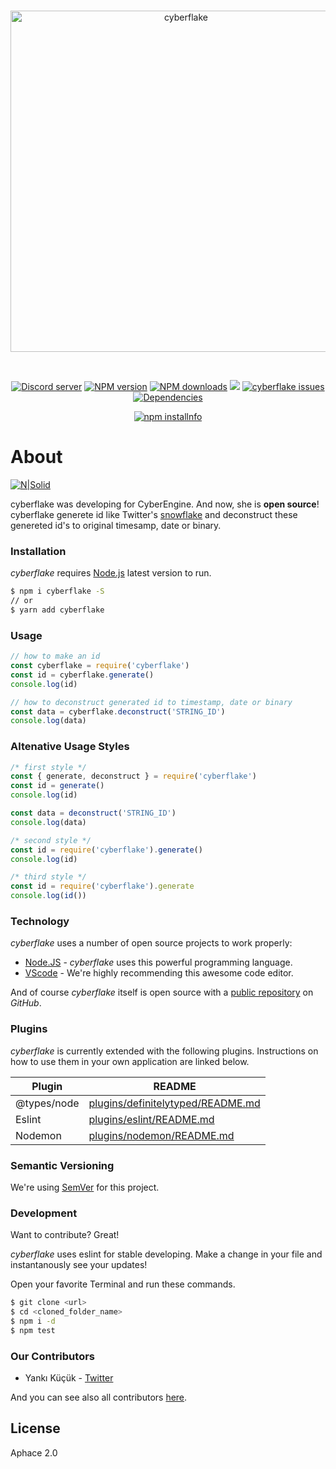<div align="center">
  <br />
  <p>
    <a href="https://discord.gg/Sc3TFvq"><img src="https://image.ibb.co/g4oywK/cyberkflake.png" width="546" alt="cyberflake" /></a>
  </p>
  <br />
  <p>
    <a href="https://discord.gg/Sc3TFvq"><img src="https://discordapp.com/api/guilds/469879914313547776/embed.png" alt="Discord server" /></a>
    <a href="https://www.npmjs.com/package/cyberflake"><img src="https://img.shields.io/npm/v/cyberflake.svg?maxAge=3600" alt="NPM version" /></a>
    <a href="https://www.npmjs.com/package/cyberflake"><img src="https://img.shields.io/npm/dt/cyberflake.svg?maxAge=3600" alt="NPM downloads" /></a>
    <a href="https://www.codacy.com/project/kendinikertenkelebek/cyberflake/dashboard?utm_source=github.com&amp;utm_medium=referral&amp;utm_content=kendinikertenkelebek/cyberflake&amp;utm_campaign=Badge_Grade_Dashboard"><img src="https://api.codacy.com/project/badge/Grade/58c302f9bf2e4bc0be8915a4579423fa"/></a>
    <a href="https://github.com/kendinikertenkelebek/cyberflake/issues"><img src="https://img.shields.io/github/issues/kendinikertenkelebek/cyberflake.svg" alt="cyberflake issues"></a>
    <a href="https://david-dm.org/kendinikertenkelebek/cyberflake"><img src="https://david-dm.org/kendinikertenkelebek/cyberflake/status.svg?maxAge=3600" alt="Dependencies" /></a>
  </p>
  <p>
    <a href="https://nodei.co/npm/cyberflake/"><img src="https://nodei.co/npm/cyberflake.png?downloads=true&downloadRank=true&stars=true" alt="npm installnfo" /></a>
  </p>
</div>

# About

[![N|Solid](https://cldup.com/dTxpPi9lDf.thumb.png)](https://nodesource.com/products/nsolid)

cyberflake was developing for CyberEngine. And now, she is **open source**! cyberflake generete id like Twitter's [snowflake][twitter] and deconstruct these genereted id's to original timesamp, date or binary.

### Installation

_cyberflake_ requires [Node.js](https://nodejs.org/dist/latest) latest version to run.

```sh
$ npm i cyberflake -S
// or
$ yarn add cyberflake
```

### Usage

```js
// how to make an id
const cyberflake = require('cyberflake')
const id = cyberflake.generate()
console.log(id)

// how to deconstruct generated id to timestamp, date or binary
const data = cyberflake.deconstruct('STRING_ID')
console.log(data)
```

### Altenative Usage Styles

```js
/* first style */
const { generate, deconstruct } = require('cyberflake')
const id = generate()
console.log(id)

const data = deconstruct('STRING_ID')
console.log(data)
```

```js
/* second style */
const id = require('cyberflake').generate()
console.log(id)
```

```js
/* third style */
const id = require('cyberflake').generate
console.log(id())
```

### Technology

_cyberflake_ uses a number of open source projects to work properly:

- [Node.JS] - _cyberflake_ uses this powerful programming language.
- [VScode] - We're highly recommending this awesome code editor.

And of course _cyberflake_ itself is open source with a [public repository][repository] on _GitHub_.

### Plugins

_cyberflake_ is currently extended with the following plugins. Instructions on how to use them in your own application are linked below.

| Plugin      | README                                    |
| ----------- | ----------------------------------------- |
| @types/node | [plugins/definitelytyped/README.md][pldt] |
| Eslint      | [plugins/eslint/README.md][plge]          |
| Nodemon     | [plugins/nodemon/README.md][plgn]         |

### Semantic Versioning

We're using [SemVer][semver] for this project.

### Development

Want to contribute? Great!

_cyberflake_ uses eslint for stable developing.
Make a change in your file and instantanously see your updates!

Open your favorite Terminal and run these commands.

```sh
$ git clone <url>
$ cd <cloned_folder_name>
$ npm i -d
$ npm test
```

### Our Contributors

- Yankı Küçük - [Twitter][yk]

And you can see also all contributors [here][contributors].

[twitter]: https://developer.twitter.com/en/docs/basics/twitter-ids.html
[node.js]: http://nodejs.org
[vscode]: https://code.visualstudio.com/insiders/
[repository]: https://github.com/kendinikertenkelebek/Cyberflake
[pldt]: https://github.com/DefinitelyTyped/DefinitelyTyped/blob/master/README.md
[plge]: https://github.com/eslint/eslint/blob/master/README.md
[plgn]: https://github.com/remy/nodemon/blob/master/README.md
[semver]: https://semver.org
[yk]: https://twitter.com/seviyorumstop
[contributors]: https://github.com/kendinikertenkelebek/Cyberflake/graphs/contributors

## License

Aphace 2.0
